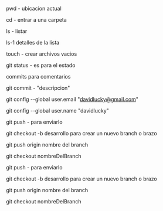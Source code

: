 
pwd - ubicacion actual

cd - entrar a una carpeta

ls - listar

ls-1 detalles de la lista

touch - crear archivos vacios

git status - es para el estado

commits para comentarios

git commit - "descripcion"

git config --global user.email "davidlucky@gmail.com"

git config --global user.name "davidlucky"

git push - para enviarlo

git checkout -b desarrollo para crear un nuevo branch o brazo

git push origin nombre del branch

git checkout nombreDelBranch


git push - para enviarlo

git checkout -b desarrollo para crear un nuevo branch o brazo

git push origin nombre del branch

git checkout nombreDelBranch

